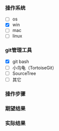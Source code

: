 ### 操作系统 
- [ ] os  
- [x] win
- [ ] mac
- [ ] linux

### git管理工具 
- [x] git bash  
- [ ] 小乌龟（TortoiseGit）
- [ ] SourceTree
- [ ] 其它

### 操作步骤





### 期望结果



### 实际结果

